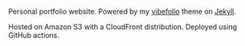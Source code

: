 Personal portfolio website. Powered by my [vibefolio](https://github.com/dheerkt/vibefolio) theme on [Jekyll](https://jekyllrb.com).

Hosted on Amazon S3 with a CloudFront distribution. Deployed using GitHub actions.